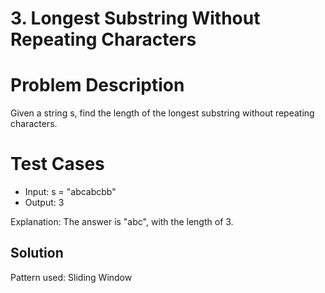 # 3. Longest Substring Without Repeating Characters

# Problem Description

Given a string s, find the length of the longest substring without repeating characters.

# Test Cases

- Input: s = "abcabcbb"
- Output: 3

Explanation: The answer is "abc", with the length of 3.

## Solution

Pattern used: Sliding Window